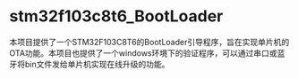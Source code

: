 # stm32f103c8t6_BootLoader
本项目提供了一个STM32F103C8T6的BootLoader引导程序，旨在实现单片机的OTA功能。本项目也提供了一个windows环境下的验证程序，可以通过串口或蓝牙将bin文件发给单片机实现在线升级的功能。

